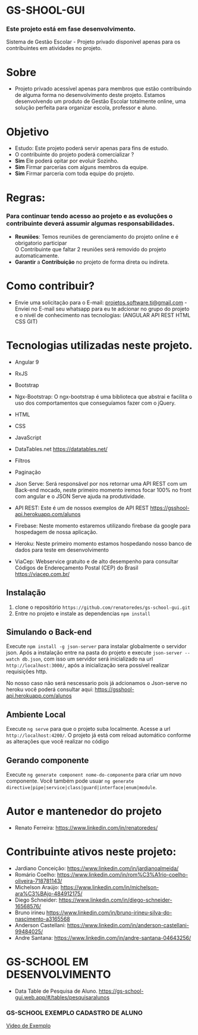 # GS-SHOOL-GUI
### Este projeto está em fase desenvolvimento.
Sistema de Gestão Escolar - Projeto privado disponivel apenas para os contribuintes em atividades no projeto.

# Sobre
* Projeto privado acessível apenas para membros que estão contribuindo de alguma forma no desenvolvimento deste projeto.
Estamos desenvolvendo um produto de Gestão Escolar totalmente online, uma solução perfeita para organizar escola, professor e aluno.

# Objetivo
* Estudo: Este projeto poderá servir apenas para fins de estudo.
* O contribuinte do projeto poderá comercializar ?
* **Sim** Ele poderá opitar por evoluir Sozinho.
* **Sim** Firmar parcerias com alguns membros da equipe.
* **Sim** Firmar parceria com toda equipe do projeto.

# Regras:
### Para continuar tendo acesso ao projeto e as evoluções o contribuinte deverá assumir algumas responsabilidades.
* **Reuniões**: Temos reuniões de gerenciamento do projeto online e é obrigatorio participar <br />
 O Contribuinte que faltar 2 reuniões será removido do projeto automaticamente.
* **Garantir** a **Contribuição** no projeto de forma direta ou indireta.

# Como contribuir?
* Envie uma solicitação para o E-mail: projetos.software.ti@gmail.com - Enviei no E-mail seu whatsapp para eu te adcionar no grupo do projeto e o nivél de conhecimento nas tecnologias: (ANGULAR API REST HTML CSS GIT)

# Tecnologias utilizadas neste projeto.

* Angular 9
* RxJS
* Bootstrap
* Ngx-Bootstrap: O ngx-bootstrap é uma biblioteca que abstrai e facilita o uso dos comportamentos que conseguíamos fazer com o jQuery.
* HTML
* CSS
* JavaScript
* DataTables.net https://datatables.net/
* Filtros
* Paginação 
* Json Serve: Será responsável por nos retornar uma API REST com um Back-end mocado, neste primeiro momento iremos focar 100% no front com angular e o JSON Serve ajuda na produtividade.
* API REST: Este é um de nossos exemplos de API REST https://gsshool-api.herokuapp.com/alunos

* Firebase: Neste momento estaremos utilizando firebase da google para hospedagem de nossa aplicação.
* Heroku: Neste primeiro momento estamos hospedando nosso banco de dados para teste em desenvolvimento
* ViaCep: Webservice gratuito e de alto desempenho para consultar Códigos de Endereçamento Postal (CEP) do Brasil https://viacep.com.br/

## Instalação

1. clone o repositório `https://github.com/renatoredes/gs-school-gui.git`
2. Entre no projeto e instale as dependencias `npm install`

## Simulando o Back-end

Execute `npm install -g json-server` para instalar globalmente o servidor json. Após a instalação entre na pasta do projeto e execute `json-server --watch db.json`, com isso um servidor será inicializado na url `http://localhost:3000/`, após a inicialização sera possível realizar requisições http.

No nosso caso não será nescessario pois já adcionamos o Json-serve no heroku você poderá consultar aqui: https://gsshool-api.herokuapp.com/alunos

## Ambiente Local

Execute `ng serve` para que o projeto suba localmente. Acesse a url `http://localhost:4200/`. O projeto já está com reload automático conforme as alterações que você realizar no código

## Gerando componente

Execute `ng generate component nome-do-componente` para criar um novo componente. Você também pode usuar `ng generate directive|pipe|service|class|guard|interface|enum|module`.

# Autor e mantenedor do projeto
* Renato Ferreira: https://www.linkedin.com/in/renatoredes/

# Contribuinte ativos neste projeto:
* Jardiano Conceição: https://www.linkedin.com/in/jardianoalmeida/
* Romário Coelho: https://www.linkedin.com/in/rom%C3%A1rio-coelho-oliveira-718781143/
* Michelson Araújo: https://www.linkedin.com/in/michelson-ara%C3%BAjo-484912175/
* Diego Schneider:  https://www.linkedin.com/in/diego-schneider-16568576/
* Bruno irineu https://www.linkedin.com/in/bruno-irineu-silva-do-nascimento-a3165568
* Anderson Castellani: https://www.linkedin.com/in/anderson-castellani-99484025/
* Andre Santana: https://www.linkedin.com/in/andre-santana-04643256/

# GS-SCHOOL EM DESENVOLVIMENTO
* Data Table de Pesquisa de Aluno.
https://gs-school-gui.web.app/#/tables/pesquisaralunos

### GS-SCHOOL EXEMPLO CADASTRO DE ALUNO
[Video de Exemplo ](https://www.youtube.com/watch?v=eWn0fdsDP4E)
